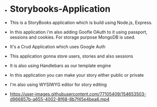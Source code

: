 - # Storybooks-Application
- This is a StoryBooks application which is build using Node.js, Express.
- In this application i'm also adding Goofle OAuth to it using passport, sessions and cookies. For storage purpose MongoDB is used.
- It's a Crud Application which uses Google Auth
- This application gonna store users, stories and also sessions
- It is also using Handlebars as our template engine
- In this application you can make your story either public or private
- I'm also using WYSIWYG editor for story editing 

- https://user-images.githubusercontent.com/77105409/154653503-d966857b-a655-4002-8f68-8b7f45e4bea6.mp4
